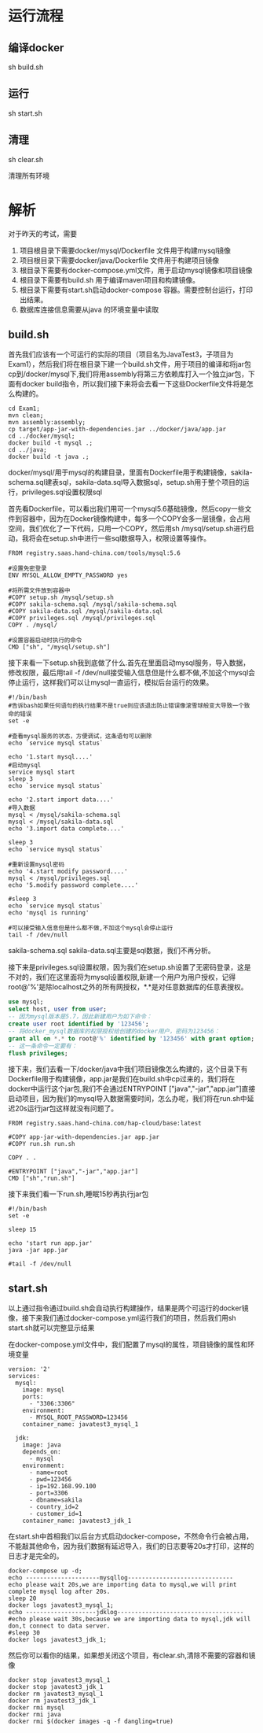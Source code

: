 # 运行流程

## 编译docker

sh build.sh

## 运行

sh start.sh

## 清理

sh clear.sh

清理所有环境

# 解析

对于昨天的考试，需要

1. 项目根目录下需要docker/mysql/Dockerfile 文件用于构建mysql镜像
2. 项目根目录下需要docker/java/Dockerfile 文件用于构建项目镜像
3. 根目录下需要有docker-compose.yml文件，用于启动mysql镜像和项目镜像
4. 根目录下需要有build.sh 用于编译maven项目和构建镜像。
5. 根目录下需要有start.sh启动docker-compose 容器。需要控制台运行，打印出结果。
6. 数据库连接信息需要从java 的环境变量中读取

## build.sh

首先我们应该有一个可运行的实际的项目（项目名为JavaTest3，子项目为Exam1），然后我们将在根目录下建一个build.sh文件，用于项目的编译和将jar包cp到/docker/mysql下,我们将用assembly将第三方依赖库打入一个独立jar包，下面有docker build指令，所以我们接下来将会去看一下这些Dockerfile文件将是怎么构建的。

```shell
cd Exam1;
mvn clean;
mvn assembly:assembly;
cp target/app-jar-with-dependencies.jar ../docker/java/app.jar
cd ../docker/mysql;
docker build -t mysql .;
cd ../java;
docker build -t java .;
```

docker/mysql/用于mysql的构建目录，里面有Dockerfile用于构建镜像，sakila-schema.sql建表sql，sakila-data.sql导入数据sql，setup.sh用于整个项目的运行，privileges.sql设置权限sql

首先看Dockerfile，可以看出我们用可一个mysql5.6基础镜像，然后copy一些文件到容器中，因为在Docker镜像构建中，每多一个COPY会多一层镜像，会占用空间，我们优化了一下代码，只用一个COPY，然后用sh /mysql/setup.sh进行启动，我将会在setup.sh中进行一些sql数据导入，权限设置等操作。

```shell
FROM registry.saas.hand-china.com/tools/mysql:5.6

#设置免密登录
ENV MYSQL_ALLOW_EMPTY_PASSWORD yes

#将所需文件放到容器中
#COPY setup.sh /mysql/setup.sh
#COPY sakila-schema.sql /mysql/sakila-schema.sql
#COPY sakila-data.sql /mysql/sakila-data.sql
#COPY privileges.sql /mysql/privileges.sql
COPY . /mysql/

#设置容器启动时执行的命令
CMD ["sh", "/mysql/setup.sh"]
```

接下来看一下setup.sh我到底做了什么.首先在里面启动mysql服务，导入数据，修改权限，最后用tail -f /dev/null接受输入信息但是什么都不做,不加这个mysql会停止运行，这样我们可以让mysql一直运行，模拟后台运行的效果。

```shell
#!/bin/bash
#告诉bash如果任何语句的执行结果不是true则应该退出防止错误像滚雪球般变大导致一个致命的错误
set -e

#查看mysql服务的状态，方便调试，这条语句可以删除
echo `service mysql status`

echo '1.start mysql....'
#启动mysql
service mysql start
sleep 3
echo `service mysql status`

echo '2.start import data....'
#导入数据
mysql < /mysql/sakila-schema.sql
mysql < /mysql/sakila-data.sql
echo '3.import data complete....'

sleep 3
echo `service mysql status`

#重新设置mysql密码
echo '4.start modify password....'
mysql < /mysql/privileges.sql
echo '5.modify password complete....'

#sleep 3
echo `service mysql status`
echo 'mysql is running'

#可以接受输入信息但是什么都不做,不加这个mysql会停止运行
tail -f /dev/null
```

sakila-schema.sql sakila-data.sql主要是sql数据，我们不再分析。

接下来是privileges.sql设置权限，因为我们在setup.sh设置了无密码登录，这是不对的，我们在这里面将为mysql设置权限,新建一个用户为用户授权，记得root@'%'是除localhost之外的所有网授权，*.*是对任意数据库的任意表搜权。

```sql
use mysql;
select host, user from user;
-- 因为mysql版本是5.7，因此新建用户为如下命令：
create user root identified by '123456';
-- 将docker_mysql数据库的权限授权给创建的docker用户，密码为123456：
grant all on *.* to root@'%' identified by '123456' with grant option;
-- 这一条命令一定要有：
flush privileges;
```

接下来，我们去看一下/docker/java中我们项目镜像怎么构建的，这个目录下有Dockerfile用于构建镜像，app.jar是我们在build.sh中cp过来的，我们将在docker中运行这个jar包,我们不会通过ENTRYPOINT ["java","-jar","app.jar"]直接启动项目，因为我们的mysql导入数据需要时间，怎么办呢，我们将在run.sh中延迟20s运行jar包这样就没有问题了。

```shell
FROM registry.saas.hand-china.com/hap-cloud/base:latest

#COPY app-jar-with-dependencies.jar app.jar
#COPY run.sh run.sh

COPY . .

#ENTRYPOINT ["java","-jar","app.jar"]
CMD ["sh","run.sh"]
```

接下来我们看一下run.sh,睡眠15秒再执行jar包

```shell
#!/bin/bash
set -e

sleep 15

echo 'start run app.jar'
java -jar app.jar

#tail -f /dev/null
```

## start.sh

以上通过指令通过build.sh会自动执行构建操作，结果是两个可运行的docker镜像，接下来我们通过docker-compose.yml运行我们的项目，然后我们用sh start.sh就可以完整显示结果

在docker-compose.yml文件中，我们配置了mysql的属性，项目镜像的属性和环境变量

```shell
version: '2'
services:
  mysql:
    image: mysql
    ports:
      - "3306:3306"
    environment:
      - MYSQL_ROOT_PASSWORD=123456
    container_name: javatest3_mysql_1

  jdk:
    image: java
    depends_on:
      - mysql
    environment:
      - name=root
      - pwd=123456
      - ip=192.168.99.100
      - port=3306
      - dbname=sakila
      - country_id=2
      - customer_id=1
    container_name: javatest3_jdk_1
```

在start.sh中首相我们以后台方式启动docker-compose，不然命令行会被占用，不能敲其他命令，因为我们数据有延迟导入，我们的日志要等20s才打印，这样的日志才是完全的。

```shell
docker-compose up -d;
echo ---------------------mysqllog------------------------------
echo please wait 20s,we are importing data to mysql,we will print complete mysql log after 20s.
sleep 20
docker logs javatest3_mysql_1;
echo --------------------jdklog------------------------------------
#echo please wait 30s,because we are importing data to mysql,jdk will don,t connect to data server.
#sleep 30
docker logs javatest3_jdk_1;
```

然后你可以看你的结果，如果想关闭这个项目，有clear.sh,清除不需要的容器和镜像

```shell
docker stop javatest3_mysql_1
docker stop javatest3_jdk_1
docker rm javatest3_mysql_1
docker rm javatest3_jdk_1
docker rmi mysql
docker rmi java
docker rmi $(docker images -q -f dangling=true)
```
